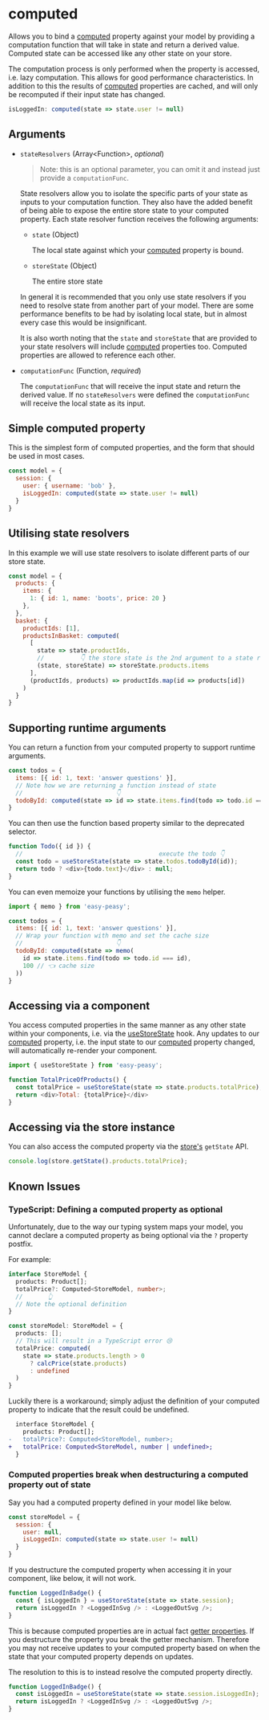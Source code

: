 # computed

Allows you to bind a [computed](/docs/api/computed.html) property against your model by providing a computation function that will take in state and return a derived value. Computed state can be accessed like any other state on your store.

The computation process is only performed when the property is accessed, i.e. lazy computation. This allows for good performance characteristics. In addition to this the results of [computed](/docs/api/computed.html) properties are cached, and will only be recomputed if their input state has changed.

```javascript
isLoggedIn: computed(state => state.user != null)
```

## Arguments

- `stateResolvers` (Array\<Function\>, *optional*)

  > Note: this is an optional parameter, you can omit it and instead just provide a `computationFunc`.

  State resolvers allow you to isolate the specific parts of your state as inputs to your computation function. They also have the added benefit of being able to expose the entire store state to your computed property. Each state resolver function receives the following arguments:

  - `state` (Object)

    The local state against which your [computed](/docs/api/computed.html) property is bound.

  - `storeState` (Object)

    The entire store state

  In general it is recommended that you only use state resolvers if you need to resolve state from another part of your model. There are some performance benefits to be had by isolating local state, but in almost every case this would be insignificant.

  It is also worth noting that the `state` and `storeState` that are provided to your state resolvers will include [computed](/docs/api/computed.html) properties too. Computed properties are allowed to reference each other.

- `computationFunc` (Function, *required*)

  The `computationFunc` that will receive the input state and return the derived value. If no `stateResolvers` were defined the `computationFunc` will receive the local state as its input.

## Simple computed property

This is the simplest form of computed properties, and the form that should be used in most cases.

```javascript
const model = {
  session: {
    user: { username: 'bob' },
    isLoggedIn: computed(state => state.user != null)
  }
}
```

## Utilising state resolvers

In this example we will use state resolvers to isolate different parts of our store state.

```javascript
const model = {
  products: {
    items: {
      1: { id: 1, name: 'boots', price: 20 }
    },
  },
  basket: {
    productIds: [1],
    productsInBasket: computed(
      [
        state => state.productIds,
        //          👇 the store state is the 2nd argument to a state resolver
        (state, storeState) => storeState.products.items
      ],
      (productIds, products) => productIds.map(id => products[id])
    )
  }
}
```

## Supporting runtime arguments

You can return a function from your computed property to support runtime arguments.

```javascript
const todos = {
  items: [{ id: 1, text: 'answer questions' }],
  // Note how we are returning a function instead of state
  //                          👇
  todoById: computed(state => id => state.items.find(todo => todo.id === id))
}
```

You can then use the function based property similar to the deprecated selector.

```javascript
function Todo({ id }) {
  //                                      execute the todo 👇
  const todo = useStoreState(state => state.todos.todoById(id));
  return todo ? <div>{todo.text}</div> : null;
}
```

You can even memoize your functions by utilising the `memo` helper.

```javascript
import { memo } from 'easy-peasy';

const todos = {
  items: [{ id: 1, text: 'answer questions' }],
  // Wrap your function with memo and set the cache size
  //                          👇
  todoById: computed(state => memo(
    id => state.items.find(todo => todo.id === id),
    100 // 👈 cache size
  ))
}
```

## Accessing via a component

You access computed properties in the same manner as any other state within your components, i.e. via the [useStoreState](/docs/api/use-store-state.html) hook. Any updates to our [computed](/docs/api/computed.html) property, i.e. the input state to our [computed](/docs/api/computed.html) property changed, will automatically re-render your component.

```javascript
import { useStoreState } from 'easy-peasy';

function TotalPriceOfProducts() {
  const totalPrice = useStoreState(state => state.products.totalPrice);
  return <div>Total: {totalPrice}</div>
}
```

## Accessing via the store instance

You can also access the computed property via the [store's](/docs/api/store.html) `getState` API.

```javascript
console.log(store.getState().products.totalPrice);
```

## Known Issues

### TypeScript: Defining a computed property as optional

Unfortunately, due to the way our typing system maps your model, you cannot declare a computed property as being optional via the `?` property postfix.

For example:

```typescript
interface StoreModel {
  products: Product[];
  totalPrice?: Computed<StoreModel, number>;
  //       👆
  // Note the optional definition
}

const storeModel: StoreModel = {
  products: [];
  // This will result in a TypeScript error 😢
  totalPrice: computed(
    state => state.products.length > 0
      ? calcPrice(state.products)
      : undefined
  )
}
```

Luckily there is a workaround; simply adjust the definition of your computed property to indicate that the result could be undefined.

```diff
  interface StoreModel {
    products: Product[];
-   totalPrice?: Computed<StoreModel, number>;
+   totalPrice: Computed<StoreModel, number | undefined>;
  }
```

### Computed properties break when destructuring a computed property out of state

Say you had a computed property defined in your model like below.

```javascript
const storeModel = {
  session: {
    user: null,
    isLoggedIn: computed(state => state.user != null)
  }
}
```

If you destructure the computed property when accessing it in your component, like below, it will not work.

```javascript
function LoggedInBadge() {
  const { isLoggedIn } = useStoreState(state => state.session);
  return isLoggedIn ? <LoggedInSvg /> : <LoggedOutSvg />;
}
```

This is because computed properties are in actual fact [getter properties](https://developer.mozilla.org/en-US/docs/Web/JavaScript/Reference/Functions/get). If you destructure the property you break the getter mechanism. Therefore you may not receive updates to your computed property based on when the state that your computed property depends on updates.

The resolution to this is to instead resolve the computed property directly.

```javascript
function LoggedInBadge() {
  const isLoggedIn = useStoreState(state => state.session.isLoggedIn);
  return isLoggedIn ? <LoggedInSvg /> : <LoggedOutSvg />;
}
```
